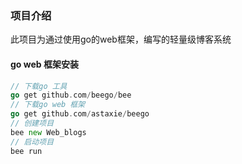 ### 项目介绍
此项目为通过使用go的web框架，编写的轻量级博客系统
#### go web 框架安装
```go
// 下载go 工具
go get github.com/beego/bee
// 下载go web 框架
go get github.com/astaxie/beego
// 创建项目
bee new Web_blogs
// 启动项目
bee run
```

